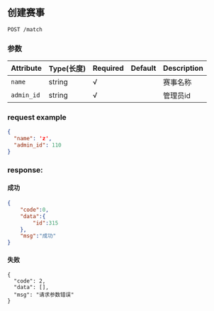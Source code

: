 ## 创建赛事

```
POST /match
```
### 参数
| Attribute | Type(长度) | Required | Default | Description |
| ---------- | --- | -------- | ---- | ----------- |
| `name` | string | √ | |赛事名称|
| `admin_id` | string | √ | |管理员id|

### request example
```json
{
  "name": 'z',
  "admin_id": 110
}
```

### response:
#### 成功
```json
{
    "code":0,
    "data":{
        "id":315
    },
    "msg":"成功"
}
```
#### 失败
```
{
  "code": 2,
  "data": [],
  "msg": "请求参数错误"
}
```